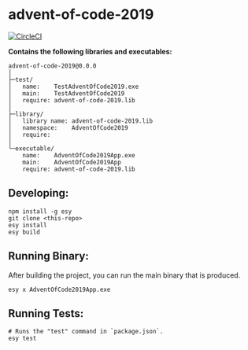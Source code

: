 # advent-of-code-2019


[![CircleCI](https://circleci.com/gh/yourgithubhandle/advent-of-code-2019/tree/master.svg?style=svg)](https://circleci.com/gh/yourgithubhandle/advent-of-code-2019/tree/master)


**Contains the following libraries and executables:**

```
advent-of-code-2019@0.0.0
│
├─test/
│   name:    TestAdventOfCode2019.exe
│   main:    TestAdventOfCode2019
│   require: advent-of-code-2019.lib
│
├─library/
│   library name: advent-of-code-2019.lib
│   namespace:    AdventOfCode2019
│   require:
│
└─executable/
    name:    AdventOfCode2019App.exe
    main:    AdventOfCode2019App
    require: advent-of-code-2019.lib
```

## Developing:

```
npm install -g esy
git clone <this-repo>
esy install
esy build
```

## Running Binary:

After building the project, you can run the main binary that is produced.

```
esy x AdventOfCode2019App.exe 
```

## Running Tests:

```
# Runs the "test" command in `package.json`.
esy test
```
